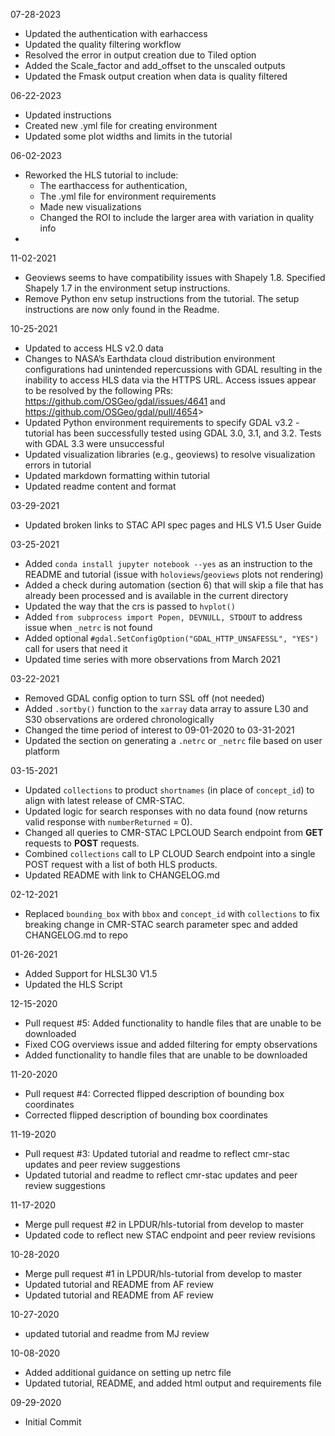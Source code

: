 07-28-2023

- Updated the authentication with earhaccess
- Updated the quality filtering workflow
- Resolved the error in output creation due to Tiled option
- Added the Scale_factor and add_offset to the unscaled outputs
- Updated the Fmask output creation when data is quality filtered

06-22-2023

- Updated instructions
- Created new .yml file for creating environment
- Updated some plot widths and limits in the tutorial

06-02-2023

- Reworked the HLS tutorial to include:
  - The earthaccess for authentication,
  - The .yml file for environment requirements
  - Made new visualizations
  - Changed the ROI to include the larger area with variation in quality info
-

11-02-2021  

- Geoviews seems to have compatibility issues with Shapely 1.8. Specified Shapely 1.7 in the environment setup instructions.  
- Remove Python env setup instructions from the tutorial. The setup instructions are now only found in the Readme.  

10-25-2021  

- Updated to access HLS v2.0 data  
- Changes to NASA’s Earthdata cloud distribution environment configurations had unintended repercussions with GDAL resulting in the inability to access HLS data via the HTTPS URL. Access issues appear to be resolved by the following PRs:  <https://github.com/OSGeo/gdal/issues/4641> and <https://github.com/OSGeo/gdal/pull/4654>>  
- Updated Python environment requirements to specify GDAL v3.2 - tutorial has been successfully tested using GDAL 3.0, 3.1, and 3.2. Tests with GDAL 3.3 were unsuccessful  
- Updated visualization libraries (e.g., geoviews) to resolve visualization errors in tutorial
- Updated markdown formatting within tutorial
- Updated readme content and format

03-29-2021

- Updated broken links to STAC API spec pages and HLS V1.5 User Guide

03-25-2021

- Added `conda install jupyter notebook --yes` as an instruction to the README and tutorial (issue with `holoviews`/`geoviews` plots not rendering)
- Added a check during automation (section 6) that will skip a file that has already been processed and is available in the current directory  
- Updated the way that the crs is passed to `hvplot()`
- Added `from subprocess import Popen, DEVNULL, STDOUT` to address issue when `_netrc` is not found  
- Added optional `#gdal.SetConfigOption("GDAL_HTTP_UNSAFESSL", "YES")` call for users that need it  
- Updated time series with more observations from March 2021  

03-22-2021

- Removed GDAL config option to turn SSL off (not needed)
- Added `.sortby()` function to the `xarray` data array to assure L30 and S30 observations are ordered chronologically
- Changed the time period of interest to 09-01-2020 to 03-31-2021
- Updated the section on generating a `.netrc` or `_netrc` file based on user platform

03-15-2021

- Updated `collections` to product `shortnames` (in place of `concept_id`) to align with latest release of CMR-STAC.
- Updated logic for search responses with no data found (now returns valid response with `numberReturned` = 0).
- Changed all queries to CMR-STAC LPCLOUD Search endpoint from **GET** requests to **POST** requests.
- Combined `collections` call to LP CLOUD Search endpoint into a single POST request with a list of both HLS products.  
- Updated README with link to CHANGELOG.md  

02-12-2021

- Replaced `bounding_box` with `bbox` and `concept_id` with `collections` to fix breaking change in CMR-STAC search parameter spec and added CHANGELOG.md to repo  

01-26-2021  

- Added Support for HLSL30 V1.5  
- Updated the HLS Script

12-15-2020

- Pull request #5: Added functionality to handle files that are unable to be downloaded
- Fixed COG overviews issue and added filtering for empty observations
- Added functionality to handle files that are unable to be downloaded

11-20-2020

- Pull request #4: Corrected flipped description of bounding box coordinates
- Corrected flipped description of bounding box coordinates

11-19-2020

- Pull request #3: Updated tutorial and readme to reflect cmr-stac updates and peer review suggestions
- Updated tutorial and readme to reflect cmr-stac updates and peer review suggestions

11-17-2020

- Merge pull request #2 in LPDUR/hls-tutorial from develop to master
- Updated code to reflect new STAC endpoint and peer review revisions

10-28-2020

- Merge pull request #1 in LPDUR/hls-tutorial from develop to master
- Updated tutorial and README from AF review
- Updated tutorial and README from AF review

10-27-2020

- updated tutorial and readme from MJ review

10-08-2020

- Added additional guidance on setting up netrc file
- Updated tutorial, README, and added html output and requirements file

09-29-2020

- Initial Commit
